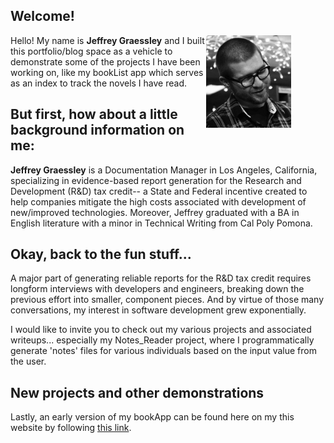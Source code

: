 ## Welcome! 
<div style="float:right; margin-right:10px;">
<img src="https://github.com/grassLEE/grassleeblog/blob/main/images/jeffrey-graessley1.jpg?raw=true" alt="Jeffrey Graessley Reading" width=75%>
</div>

Hello! My name is **Jeffrey Graessley** and I built this portfolio/blog space as a vehicle to demonstrate some of the projects I have been working on, like my bookList app which serves as an index to track the novels I have read. 

## But first, how about a little background information on me:  

**Jeffrey Graessley** is a Documentation Manager in Los Angeles, California, specializing in evidence-based report generation for the Research and Development (R&D) tax credit-- a State and Federal incentive created to help companies mitigate the high costs associated with development of new/improved technologies. Moreover, Jeffrey graduated with a BA in English literature with a minor in Technical Writing from Cal Poly Pomona.   
## Okay, back to the fun stuff...
A major part of generating reliable reports for the R&D tax credit requires longform interviews with developers and engineers, breaking down the previous effort into smaller, component pieces. And by virtue of those many conversations, my interest in software development grew exponentially. 

I would like to invite you to check out my various projects and associated writeups... especially my Notes_Reader project, where I programmatically generate 'notes' files for various individuals based on the input value from the user. 

## New projects and other demonstrations
Lastly, an early version of my bookApp can be found here on my this website by following [this link](learn/2023).

